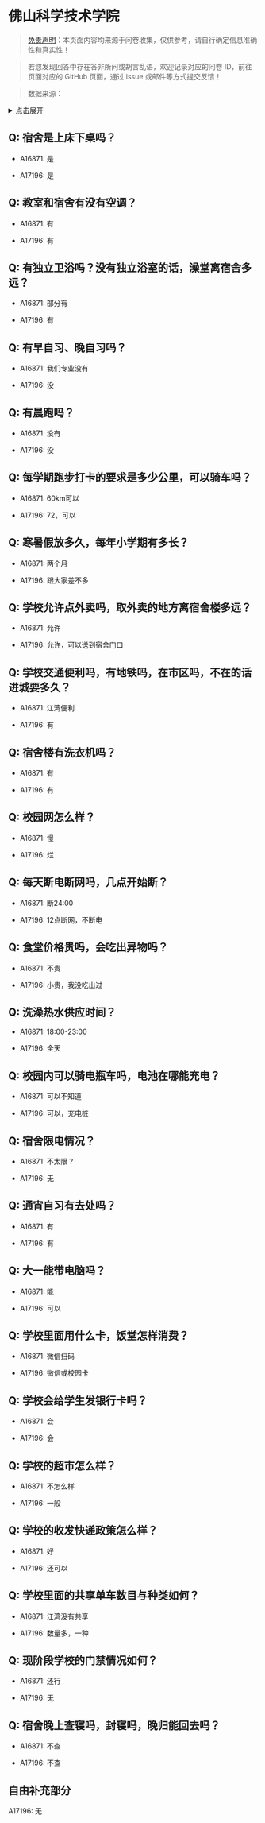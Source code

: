 # 佛山科学技术学院

> [免责声明](https://colleges.chat/#_3)：本页面内容均来源于问卷收集，仅供参考，请自行确定信息准确性和真实性！

> 若您发现回答中存在答非所问或胡言乱语，欢迎记录对应的问卷 ID，前往页面对应的 GitHub 页面，通过 issue 或邮件等方式提交反馈！

> 数据来源：

<details><summary>点击展开</summary>
<ul>
<li>A16871: 匿名 (2023 年 02 月)</li>
<li>A17196: 匿名 (2023 年 05 月)</li>
</ul>
</details>

## Q: 宿舍是上床下桌吗？

- A16871: 是

- A17196: 是

## Q: 教室和宿舍有没有空调？

- A16871: 有

- A17196: 有

## Q: 有独立卫浴吗？没有独立浴室的话，澡堂离宿舍多远？

- A16871: 部分有

- A17196: 有

## Q: 有早自习、晚自习吗？

- A16871: 我们专业没有

- A17196: 没

## Q: 有晨跑吗？

- A16871: 没有

- A17196: 没

## Q: 每学期跑步打卡的要求是多少公里，可以骑车吗？

- A16871: 60km可以

- A17196: 72，可以

## Q: 寒暑假放多久，每年小学期有多长？

- A16871: 两个月

- A17196: 跟大家差不多

## Q: 学校允许点外卖吗，取外卖的地方离宿舍楼多远？

- A16871: 允许

- A17196: 允许，可以送到宿舍门口

## Q: 学校交通便利吗，有地铁吗，在市区吗，不在的话进城要多久？

- A16871: 江湾便利

- A17196: 有

## Q: 宿舍楼有洗衣机吗？

- A16871: 有

- A17196: 有

## Q: 校园网怎么样？

- A16871: 慢

- A17196: 烂

## Q: 每天断电断网吗，几点开始断？

- A16871: 断24:00

- A17196: 12点断网，不断电

## Q: 食堂价格贵吗，会吃出异物吗？

- A16871: 不贵

- A17196: 小贵，我没吃出过

## Q: 洗澡热水供应时间？

- A16871: 18:00-23:00

- A17196: 全天

## Q: 校园内可以骑电瓶车吗，电池在哪能充电？

- A16871: 可以不知道

- A17196: 可以，充电桩

## Q: 宿舍限电情况？

- A16871: 不太限？

- A17196: 无

## Q: 通宵自习有去处吗？

- A16871: 有

- A17196: 有

## Q: 大一能带电脑吗？

- A16871: 能

- A17196: 可以

## Q: 学校里面用什么卡，饭堂怎样消费？

- A16871: 微信扫码

- A17196: 微信或校园卡

## Q: 学校会给学生发银行卡吗？

- A16871: 会

- A17196: 会

## Q: 学校的超市怎么样？

- A16871: 不怎么样

- A17196: 一般

## Q: 学校的收发快递政策怎么样？

- A16871: 好

- A17196: 还可以

## Q: 学校里面的共享单车数目与种类如何？

- A16871: 江湾没有共享

- A17196: 数量多，一种

## Q: 现阶段学校的门禁情况如何？

- A16871: 还行

- A17196: 无

## Q: 宿舍晚上查寝吗，封寝吗，晚归能回去吗？

- A16871: 不查

- A17196: 不查

## 自由补充部分

A17196: 无